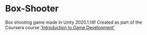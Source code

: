 # Box-Shooter
 Box shooting game made in Unity 2020.1.14f
Created as part of the Coursera course ['Introduction to Game Development'](https://www.coursera.org/learn/game-development)